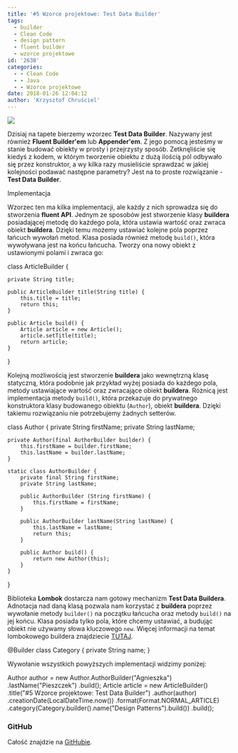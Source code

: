 ```yaml
---
title: '#5 Wzorce projektowe: Test Data Builder'
tags:
  - builder
  - Clean Code
  - design pattern
  - fluent builder
  - wzorce projektowe
id: '2638'
categories:
  - - Clean Code
  - - Java
  - - Wzorce projektowe
date: 2018-01-26 12:04:12
author: 'Krzysztof Chruściel'
---
```


![](http://codecouple.pl/wp-content/uploads/2017/03/designPatternArt.png)

Dzisiaj na tapete bierzemy wzorzec **Test Data Builder**. Nazywany jest również **Fluent Builder'em** lub **Appender'em**. Z jego pomocą jesteśmy w stanie budować obiekty w prosty i przejrzysty sposób. Zetknęliście się kiedyś z kodem, w którym tworzenie obiektu z dużą ilością pól odbywało się przez konstruktor, a wy kilka razy musieliście sprawdzać w jakiej kolejności podawać następne parametry? Jest na to proste rozwiązanie - **Test Data Builder**.
<!-- more -->
Implementacja

Wzorzec ten ma kilka implementacji, ale każdy z nich sprowadza się do stworzenia **fluent API**. Jednym ze sposobów jest stworzenie klasy **buildera** posiadającej metodę do każdego pola, która ustawia wartość oraz zwraca obiekt **buildera**. Dzięki temu możemy ustawiać kolejne pola poprzez łańcuch wywołań metod. Klasa posiada również metodę `build()`, która wywoływana jest na końcu łańcucha. Tworzy ona nowy obiekt z ustawionymi polami i zwraca go:

class ArticleBuilder {

    private String title;

    public ArticleBuilder title(String title) {
        this.title = title;
        return this;
    }

    public Article build() {
        Article article = new Article();
        article.setTitle(title);
        return article;
    }
}

Kolejną możliwością jest stworzenie **buildera** jako wewnętrzną klasę statyczną, która podobnie jak przykład wyżej posiada do każdego pola, metody ustawiające wartość oraz zwracające obiekt **buildera**. Różnicą jest implementacja metody `build()`, która przekazuje do prywatnego konstruktora klasy budowanego obiektu (`Author`), obiekt **buildera**. Dzięki takiemu rozwiązaniu nie potrzebujemy żadnych setterów.

class Author {
    private String firstName;
    private String lastName;

    private Author(final AuthorBuilder builder) {
        this.firstName = builder.firstName;
        this.lastName = builder.lastName;
    }

    static class AuthorBuilder {
        private final String firstName;
        private String lastName;

        public AuthorBuilder (String firstName) {
            this.firstName = firstName;
        }

        public AuthorBuilder lastName(String lastName) {
            this.lastName = lastName;
            return this;
        }

        public Author build() {
            return new Author(this);
        }
    }
}

Biblioteka **Lombok** dostarcza nam gotowy mechanizm **Test Data Buildera**. Adnotacja nad daną klasą pozwala nam korzystać z **buildera** poprzez wywołanie metody `builder()` na początku łańcucha oraz metody `build()` na jej końcu. Klasa posiada tylko pola, które chcemy ustawiać, a budując obiekt nie używamy słowa kluczowego `new`. Więcej informacji na temat lombokowego buildera znajdziecie [TUTAJ](https://projectlombok.org/features/Builder).

@Builder
class Category {
    private String name;
}

Wywołanie wszystkich powyższych implementacji widzimy poniżej:

Author author =  new Author.AuthorBuilder("Agnieszka")
        .lastName("Pieszczek")
        .build();
Article article = new ArticleBuilder()
        .title("#5 Wzorce projektowe: Test Data Builder")
        .author(author)
        .creationDate(LocalDateTime.now())
        .format(Format.NORMAL\_ARTICLE)
        .category(Category.builder().name("Design Patterns").build())
        .build();

### GitHub

Całość znajdzie na [GitHubie](https://github.com/apieszczek/DesignPatterns).